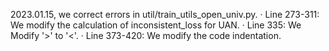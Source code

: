 2023.01.15, we correct errors in util/train_utils_open_univ.py. 
· Line 273-311: We modify the calculation of inconsistent_loss for UAN.
· Line 335: We Modify '>' to '<'.
· Line 373-420: We modify the code indentation.
